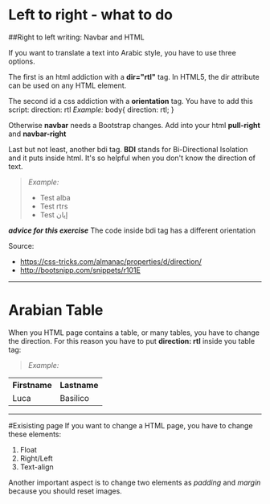 # Left to right - what to do
##Right to left writing: Navbar and HTML

If you want to translate a text into Arabic style, you have to use three options.

The first is an html addiction with a **dir="rtl"** tag.
In HTML5, the dir attribute can be used on any HTML element.

The second id a css addiction with a **orientation** tag. You have to add this script:
 direction: rtl
*Example:*
body{
  direction: rtl;
}

Otherwise **navbar** needs a Bootstrap changes.
Add into your html **pull-right** and **navbar-right**

Last but not least, another bdi tag.
**BDI** stands for Bi-Directional Isolation and it puts inside html. It's so helpful when you don't know the direction of text.

> *Example:*
> <ul>
>  <li>Test <bdi>alba</bdi></li>
>  <li>Test <bdi>rtrs</bdi></li>
>  <li>Test <bdi>إيان</bdi></li>
> </ul>
***advice for this exercise***
The code inside bdi tag has a different orientation

Source:
+ https://css-tricks.com/almanac/properties/d/direction/
+ http://bootsnipp.com/snippets/r101E

---------------
# Arabian Table
When you HTML page contains a table, or many tables, you have to change the direction. For this reason you have to put **direction: rtl** inside you table tag:
> *Example:*
 <table style="direction="rtl";">
  <tr>
    <th>Firstname</th>
   <th>Lastname</th>
 </tr>
  <tr>
    <td>Luca</td>
    <td>Basilico</td>
  </tr> 
 </table>

---------------
#Exisisting page
If you want to change a HTML page, you have to change these elements:
1. Float
2. Right/Left
3. Text-align

Another important aspect is to change two elements as *padding* and *margin* because you should reset images.
